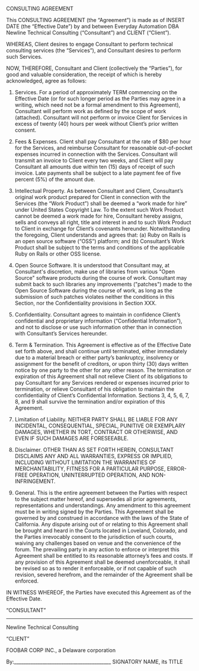 CONSULTING AGREEMENT

This CONSULTING AGREEMENT (the “Agreement”) is made as of INSERT DATE (the “Effective Date”) by and between Everyday Automation DBA Newline Technical Consulting (“Consultant”) and CLIENT (“Client”).

WHEREAS, Client desires to engage Consultant to perform technical consulting services (the “Services”), and Consultant desires to perform such Services.

NOW, THEREFORE, Consultant and Client (collectively the “Parties”), for good and valuable consideration, the receipt of which is hereby acknowledged, agree as follows:

1.	Services.  For a period of approximately TERM commencing on the Effective Date (or for such longer period as the Parties may agree in a writing, which need not be a formal amendment to this Agreement), Consultant will perform work as defined by the scope of work (attached).  Consultant will not perform or invoice Client for Services in excess of twenty (40) hours per week without Client’s prior written consent.

2.	Fees & Expenses.  Client shall pay Consultant at the rate of $80 per hour for the Services, and reimburse Consultant for reasonable out-of-pocket expenses incurred in connection with the Services.  Consultant will transmit an invoice to Client every two weeks, and Client will pay Consultant all amounts due within ten (15) days of receipt of such invoice.  Late payments shall be subject to a late payment fee of five percent (5%) of the amount due.

3.	Intellectual Property.  As between Consultant and Client, Consultant’s original work product prepared for Client in connection with the Services (the “Work Product”) shall be deemed a “work made for hire” under United States Copyright Law.  To the extent such Work Product cannot be deemed a work made for hire, Consultant hereby assigns, sells and conveys all right, title and interest in and to such Work Product to Client in exchange for Client’s covenants hereunder.  Notwithstanding the foregoing, Client understands and agrees that: (a) Ruby on Rails is an open source software (“OSS”) platform; and (b) Consultant’s Work Product shall be subject to the terms and conditions of the applicable Ruby on Rails or other OSS license.

4. Open Source Software. It is understood that Consultant may, at
Consultant's discretion, make use of libraries from various "Open
Source" software products during the course of work. Consultant may
submit back to such libraries any improvements ("patches") made to the
Open Source Software during the course of work, as long as the
submission of such patches violates neither the conditions in this
Section, nor the Confidentiality provisions in Section XXX.

5.	Confidentiality.  Consultant agrees to maintain in confidence Client’s confidential and proprietary information (“Confidential Information”), and not to disclose or use such information other than in connection with Consultant’s Services hereunder.

6.	Term & Termination.  This Agreement is effective as of the Effective Date set forth above, and shall continue until terminated, either immediately due to a material breach or either party’s bankruptcy, insolvency or assignment for the benefit of creditors, or upon thirty (30) days written notice by one party to the other for any other reason.  The termination or expiration of this Agreement shall not relieve Client of its obligations to pay Consultant for any Services rendered or expenses incurred prior to termination, or relieve Consultant of his obligation to maintain the confidentiality of Client’s Confidential Information.  Sections 3, 4, 5, 6, 7, 8, and 9 shall survive the termination and/or expiration of this Agreement.

7.	Limitation of Liability.  NEITHER PARTY SHALL BE LIABLE FOR ANY INCIDENTAL, CONSEQUENTIAL, SPECIAL, PUNITIVE OR EXEMPLARY DAMAGES, WHETHER IN TORT, CONTRACT OR OTHERWISE, AND EVEN IF SUCH DAMAGES ARE FORESEEABLE.

8.	Disclaimer.  OTHER THAN AS SET FORTH HEREIN, CONSULTANT DISCLAIMS ANY AND ALL WARRANTIES, EXPRESS OR IMPLIED, INCLUDING WITHOUT LIMITATION THE WARRANTIES OF MERCHANTABILITY, FITNESS FOR A PARTICULAR PURPOSE, ERROR-FREE OPERATION, UNINTERRUPTED OPERATION, AND NON-INFRINGEMENT.

9.	General.  This is the entire agreement between the Parties with respect to the subject matter hereof, and supersedes all prior agreements, representations and understandings.  Any amendment to this agreement must be in writing signed by the Parties.  This Agreement shall be governed by and construed in accordance with the laws of the State of California.  Any dispute arising out of or relating to this Agreement shall be brought and heard in the Courts located in Loveland, Colorado, and the Parties irrevocably consent to the jurisdiction of such courts, waiving any challenges based on venue and the convenience of the forum.  The prevailing party in any action to enforce or interpret this Agreement shall be entitled to its reasonable attorney’s fees and costs.  If any provision of this Agreement shall be deemed unenforceable, it shall be revised so as to render it enforceable, or if not capable of such revision, severed herefrom, and the remainder of the Agreement shall be enforced.

IN WITNESS WHEREOF, the Parties have executed this Agreement as of the Effective Date.

“CONSULTANT”



____________________________________________
Newline Technical Consulting

“CLIENT”

FOOBAR CORP INC.,
a Delaware corporation


By:_________________________________________
SIGNATORY NAME, its TITLE

